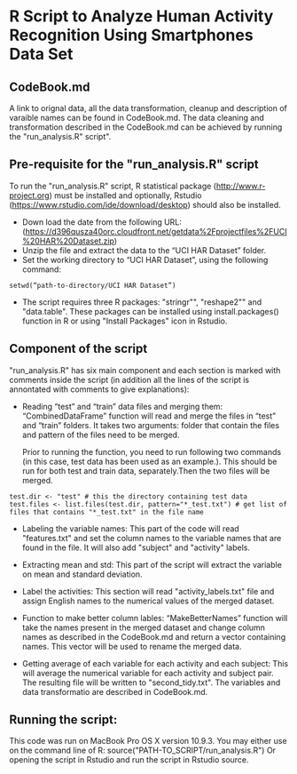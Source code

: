 R Script to Analyze Human Activity Recognition Using Smartphones Data Set
========================================================

CodeBook.md
---------------------
A link to orignal data, all the data transformation, cleanup and description of varaible names can be found in CodeBook.md. The data cleaning and transformation described in the CodeBook.md can be achieved by running the "run_analysis.R" script". 



Pre-requisite for the "run_analysis.R" script
---------------------------
To run the "run_analysis.R" script, R statistical package (http://www.r-project.org) must be installed and optionally, Rstudio (https://www.rstudio.com/ide/download/desktop) should also be installed. 
* Down load the date from the following URL:
(https://d396qusza40orc.cloudfront.net/getdata%2Fprojectfiles%2FUCI%20HAR%20Dataset.zip)
* Unzip the file and extract the data to the “UCI HAR Dataset” folder.
* Set the working directory to “UCI HAR Dataset”, using the following command:

```{r}
setwd(“path-to-directory/UCI HAR Dataset”)
```

* The script requires three R packages: "stringr"", "reshape2"" and "data.table". These packages can be installed using install.packages() function in R or using "Install Packages" icon in Rstudio.

Component of the script
-----------------------------------
"run_analysis.R" has six main component and each section is marked with comments inside the script (in addition all the lines of the script is annontated with comments to give explanations):

* Reading “test” and “train” data files and merging them:
“CombinedDataFrame” function will read and merge the files in “test” and “train” folders. It takes two arguments: folder that contain the files  and pattern of the files need to be merged.

  	Prior to running the function, you need to run following two commands (in this case, test data has
  	been used as an example.). This should be run for both test and train data, separately.Then the two files will be merged. 
 
```{r}
test.dir <- "test" # this the directory containing test data
test.files <- list.files(test.dir, pattern="*_test.txt") # get list of files that contains "*_test.txt" in the file name 
```	
* Labeling the variable names:
This part of the code will read "features.txt" and set the column names to the variable names that are found in the file. It will also add "subject" and "activity"  labels. 

* Extracting mean and std:
This part of the script will extract the variable on mean and standard deviation. 

* Label the activities:
This section will read "activity_labels.txt" file and assign English names to the numerical values of the merged dataset. 

* Function to make better column lables:
“MakeBetterNames” function will take the names present in the merged dataset and change column names as described in the CodeBook.md and return a vector containing names.  This vector will be used to rename the merged data. 

* Getting average of each variable for each activity and each subject:
This will average the numerical variable for each activity and subject pair.  The resulting file will be written to "second_tidy.txt". The variables and data transformatio are described in CodeBook.md.

Running the script: 
-------------------------
This code was run on MacBook Pro OS X version 10.9.3. 
You may either use on the command line of R:
source("PATH-TO_SCRIPT/run_analysis.R")
Or opening the script in Rstudio and run the script in Rstudio source. 


